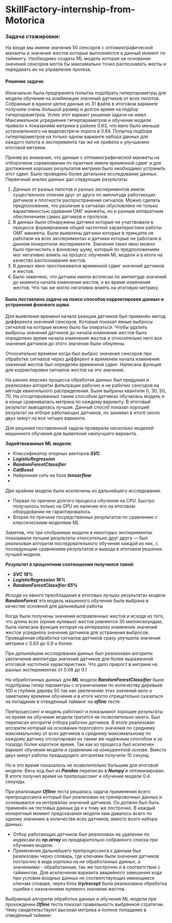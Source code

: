 # SkillFactory-internship-from-Motorica
### Задача стажировки:
На входе мы имеем значения 50 сенсоров с оптомиографической манжеты и значения жестов которые выполняются в данный момент по таймингу.
Необходимо создать ML модель которая на основании значений сенсоров могла бы максимально точно распознавать жесты и передавать их на управление протеза.

#### Решение задачи:

Изначально была предпринята попытка подобрать гиперпараметры для модели обучения на комбинации значений датчиков от всех пилотов. Собранные в единое целое данные из 31 файла в итоговом варианте получили очень большой размер и долгое время на подбор гиперпараметров.
Успех этот вариант решения задачи не имел. Максимальное усреднение гиперпараметров и обучение модели привело к показаниям метрики в районе 0.63, что явно было меньше установленного на видеовстрече порога в 0.84.
Попытка подбора гиперпараметров на только одном варианте набора данных для каждого пилота и эксперимента так же не привела к улучшению итоговой метрики.

Приняв во внимание, что данные с оптомиографической манжеты на отборочном соревновании по практике имели временной сдвиг и для достижения хороших результатов метрики было необходимо устранить этот сдвиг. Было проведено более детальное исследование данных. 
Первичный анализ данных дал следующие результаты:
1. Данные от разных пилотов и разных экспериментов имели существенное отличие друг от друга по амплитуде работающих датчиков и плотности распространения сигналов. Можно сделать предположение, что различие в сигналах обусловлено не только вариативностью одевания ОМГ манжеты, но и разным аппаратным обеспечением самих датчиков и протезов.
2. В данных были обнаружены датчики которые не участвовали в процессе формирования общей частотной характеристики работы ОМГ манжеты. Были выявлены датчики которые в принципе не работали на всех экспериментах и датчики которые не работали в данном конкретном эксперименте. Значения таких явно можно было причислить к фоновому шуму, который по предположениям мог негативно влиять на процесс обучения ML модели и в итоге на качество распознавания жестов.
3. В данных явно прослеживался временной сдвиг значений датчиков и жестов.
4. Было замечено, что датчики имели всплески по амплитуде значений до момента начала изменения жестов, и во время изменения жестов. Что так же могло негативно влиять на итоговую метрику.
       
#### Была поставлена задача на поиск способов корректировки данных и устранения фонового шума.
	
Для выявления времени начала реакции датчиков был применён метод дифферента значений сенсоров. Который показал явные выбросы сигналов на которые можно было бы опираться. 
Чтобы удалить выбросы значений датчиков до начала изменения жестов было определено время начала изменения жестов и относительно него все значения датчиков до этого значения были обнулены.
	
Относительно времени когда был выброс значения сенсоров при обработке сигналов через дифферент и временем начала изменения значений жестов был определён временной сдвиг. Написана функция для корректировки сигналов жестов на это значение.

  На ранних версиях процесса обработки данных был придуман и реализован  алгоритм фильтрации рабочих и не рабочих сенсоров на методе квантильного распределения. Были выбраны квантили 0, 30, 50, 70. На отсортированных таким способом датчиках обучалась модель и в конце сравнивалась метрика по каждому варианту. В итоговый результат выводилась лучшая. 
Данный способ показал хороший результат на отборе работающих датчиков, но занимал в итоге около двух минут на все четыре варианта.

Для решения поставленной задачи проверили несколько моделей машинного обучения для выявления наилучшего варианта.

**Задейтвованные ML модели:**
* Классификатор опорных векторов ***SVC***.
* ***LogisticRegression***
* ***RandomForestClassifier***
* ***CatBoost***
* Нейронная сеть на базе ***tensorflow***
* 
Две крайние модели были исключены из дальнейшего исследования.
* Первая по причине долгого процесса обучения на CPU. Быстро получалось только на GPU но наличие его на итоговом оборудовании не гарантировалось
* Вторая по причине посредственных результатов по сравнению с классическими моделями ML

Заметив, что три отобранные модели в некоторых экспериментах показывали лучшие результаты относительно друг друга — был реализован алгоритм последовательного обучения каждой из них, с последующим сравнением результатов и вывода в итоговом решении лучшей модели.

***Результат в процентном соотношении получился такой:***

* ***SVC 19%***
* ***LogisticRegression 16%***
* ***RandomForestClassifier 65%***
      
Исходя из явного преобладания в итоговых лучших результатах модели ***RandomForest*** эта модель машинного обучения была выбрана в качестве основной для дальнейшей работы
	
Когда были получены значения исправленных жестов и исходя из того, что длина всех (кроме нулевых) жестов равняется 30 миллисекундам, была написана функция которая на интервалах изменения значений жестов усредняла значения датчиков для устранения выбросов.
Проведённая обработка сигналов датчиков сразу улучшила значения метрики с 0.63 до 0.9 и более.

При дальнейшем исследовании данных был реализован алгоритм увеличения амплитуды значений датчиков для более выраженной итоговой частотной характеристики. Что дало прирост в метрике на разных экспериментах от 0.08 до 0.1

На обработанных данных для ***ML*** модели ***RandomForestClassifier*** были подобраны гипер параметры с ограничением по количеству деревьев 100 и глубине дерева 50 так как увеличение этих значений вело к заметному времени обучения и в итоге могло отрицательно сказаться на попадание в отведённый тайминг на ***ofline*** тесте.

Препроцессинг и модель работают и показывают хорошие результаты но время на обучение модели тратится не позволительно много. Был переписан алгоритм отбора рабочих датчиков. В итоге реализован алгоритм который на основании порогового значения по среднему максимальному от всех датчиков и среднему максимальному по каждому датчику отсортировал их таким же надёжным способом и за гораздо более короткое время. Так как из процесса был исключен вариант обучения модели и сравнения на конкурентной основе. Вместо двух минут работы предыдущего алгоритма получили 10 секунд.

Но и это время показалось не позволительно большим для итоговой модели. Весь код был из ***Pandas*** переписан в ***Numpy*** и оптимизирован. В итоге получил время на препроцессинг и обучение модели 0.4 секунды.

При реализации ***Ofline*** теста решалась задача применения всего препроцессинга который был реализован на тренировочных данных и основывался на интервалах значений датчиков. Он должен был быть применён на тестовых данных да и к тому же построчно. В каждый конкретный момент предсказания модели нам давалось всего по одному значению в количестве всех датчиков, вместо всего набора данных.

* Отбор работающих датчиков был реализован на удалении по индексам из ***np.array*** из предварительно собранного списка при обучении модели.
* Применение дальнейшего препроцессинга к данным был реализован через словарь, где ключами были значения датчиков построчно в виде кортежа на не обработанных данных, а значениями - обработанные, так же построчно и в соответствии с таймингом. Для исключения варианта аварийного завешения кода при условии входных данных не соответствующих имеющимся ключам словаря, через блок ***try/except*** была реализована обработка ошибки с назначением нулевого значения жестов.

Выбранный алгоритм обработки данных и обучения ML модели при прохождении ***Ofline*** теста показал правильность выбранной стратегии. Чему свидетельствуют высокая метрика и полное попадание в отведённый тайминг.
